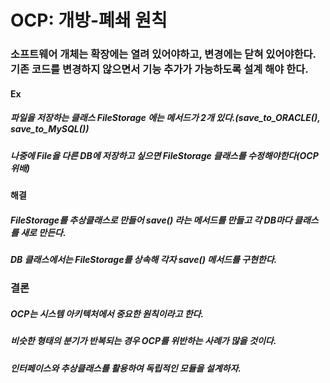 # OCP: 개방-폐쇄 원칙



### 소프트웨어 개체는 확장에는 열려 있어야하고, 변경에는 닫혀 있어야한다.<br/>기존 코드를 변경하지 않으면서 기능 추가가 가능하도록 설계 해야 한다.

#### Ex

##### 파일을 저장하는 클래스 FileStorage 에는 메서드가 2개 있다.(save_to_ORACLE(), save_to_MySQL())

##### 나중에 File을 다른 DB에 저장하고 싶으면 FileStorage 클래스를 수정해야한다(OCP 위배)

#### 해결

##### FileStorage를 추상클래스로 만들어 save() 라는 메서드를 만들고 각 DB마다 클래스를 새로 만든다.

##### DB 클래스에서는 FileStorage를 상속해 각자 save() 메서드를 구현한다.

### 결론

##### OCP는 시스템 아키텍처에서 중요한 원칙이라고 한다.

##### 비슷한 형태의 분기가 반복되는 경우 OCP를 위반하는 사례가 많을 것이다.

##### 인터페이스와 추상클래스를 활용하여 독립적인 모듈을 설계하자.







